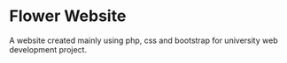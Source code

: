 # Flower Website

A website created mainly using php, css and bootstrap for university web development project.
